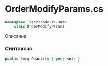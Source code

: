 
# OrderModifyParams.cs
```csharp
namespace TigerTrade.Tc.Data  
    class OrderModifyParams
```

Описание

### Синтаксис
```csharp
public long Quantity { get; set; }
```
